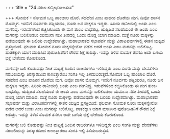 +++
title = "24 ನಕುಲ ಕುನ್ತೀಭೋಜಸುತ"

+++
ಸೋಮಕ - ಸೋಮಕ ಒಬ್ಬ ಪಾಂಚಾಲ ದೊರೆ. ಸಹದೇವ ಎಂಬ ಪಾಚೀನ ದೊರೆಯ ಮಗ. ದಿವೋ ದಾಸನ ಮೊಮ್ಮಗ. ಇವನಿಗೆ ನೂರ್ವರು ಪತ್ನಿಯರೂ, ನೂರು ಜನ ಮಕ್ಕಳೂ ಇದ್ದರು. ಹಿರಿಯ ರಾನೀಯಲ್ಲಿ ಜಂತು ಎಂಬ ಮಗನಿದ್ದ. ಇರುವೆಗಳಿಂದ ಕಚ್ಚಿಸಿಕೊಂಡು ಈ ಮಗ ತುಂಬ ಬಾಧೆಪಟ್ಟ. ಋತ್ವಿಜರ ಸಲಹೆಯಂತೆ ಈ ಜಂತು ಎಂಬ ಮಗನನ್ನು ಬಲಿಕೊಡಲು ಯಮುನಾ ನದೀ ತೀರದಲ್ಲಿ ಒಂದು ದೊಡ್ಡ ಯಾಗ ಮಾಡಿದ. ಮತ್ತೆ ನೂರು ಮಕ್ಕಳನ್ನು ಪಡೆಯುವುದೇ ಈ ಬಲಿಯ ಉದ್ದೇಶವಾಗಿತ್ತು. ಮಹಾಭಾರತದ ಸಭಾಪರ್ವ ಮತ್ತು ವಿರಾಟಪರ್ವಗಳಲ್ಲಿ ಈತನ ಯಜ್ಞದ ಪ್ರಸಕ್ತಿಯಿದೆ. ಫಲವಾಗಿ ಸೋಮಕ ನೂರು ಮಕ್ಕಳನ್ನೇನೋ ಪಡೆದ ಆದರೆ ಜಂತು ಎಂಬ ಮಗನನ್ನು ಬಲಿಕೊಟ್ಟ. ಪಾತಕಕ್ಕಾಗಿ ಯಾಗ ಮಾಡಿಸಿದ ಪುರೋಹಿತನಿಗೆ ರೌರವ ಶಿಕ್ಷೆ ಕಾದಿತ್ತು. ಇದನ್ನು ತಿಳಿದ ಸೊಮಕ ತನಗೂ ಅದೇ ಬಗೆಯ ಭಿಕ್ಷೆ ಬೇಕೆಂದು ಕೋರಿಕೊಂಡ.  

ಮಗನನ್ನೇ ಬಲಿ ಕೊಡುವಷ್ಟು ನೀಚ ಮಟ್ಟಕ್ಕೆ ಹಿಂದಿನ ರಾಜರುಗಳೂ ಇಳಿದಿದ್ದರು ಎಂಬ ಸಂಗತಿ ಮತ್ತು ದೇವತೆಗಳು ನರಬಲಿಯನ್ನು ತಿರಸ್ಕಾರದಿಂದ ಕಾಣುತ್ತಾರೆಂಬ ಸಂಗತಿ ಇಲ್ಲಿ ತಿಳಿದುಬರುತ್ತದೆ.ಸೋಮಕ ಒಬ್ಬ ಪಾಂಚಾಲ ದೊರೆ. ಸಹದೇವ ಎಂಬ ಪಾಚೀನ ದೊರೆಯ ಮಗ. ದಿವೋ ದಾಸನ ಮೊಮ್ಮಗ. ಇವನಿಗೆ ನೂರ್ವರು ಪತ್ನಿಯರೂ, ನೂರು ಜನ ಮಕ್ಕಳೂ ಇದ್ದರು. ಹಿರಿಯ ರಾನೀಯಲ್ಲಿ ಜಂತು ಎಂಬ ಮಗನಿದ್ದ. ಇರುವೆಗಳಿಂದ ಕಚ್ಚಿಸಿಕೊಂಡು ಈ ಮಗ ತುಂಬ ಬಾಧೆಪಟ್ಟ. ಋತ್ವಿಜರ ಸಲಹೆಯಂತೆ ಈ ಜಂತು ಎಂಬ ಮಗನನ್ನು ಬಲಿಕೊಡಲು ಯಮುನಾ ನದೀ ತೀರದಲ್ಲಿ ಒಂದು ದೊಡ್ಡ ಯಾಗ ಮಾಡಿದ. ಮತ್ತೆ ನೂರು ಮಕ್ಕಳನ್ನು ಪಡೆಯುವುದೇ ಈ ಬಲಿಯ ಉದ್ದೇಶವಾಗಿತ್ತು. ಮಹಾಭಾರತದ ಸಭಾಪರ್ವ ಮತ್ತು ವಿರಾಟಪರ್ವಗಳಲ್ಲಿ ಈತನ ಯಜ್ಞದ ಪ್ರಸಕ್ತಿಯಿದೆ. ಫಲವಾಗಿ ಸೋಮಕ ನೂರು ಮಕ್ಕಳನ್ನೇನೋ ಪಡೆದ ಆದರೆ ಜಂತು ಎಂಬ ಮಗನನ್ನು ಬಲಿಕೊಟ್ಟ. ಪಾತಕಕ್ಕಾಗಿ ಯಾಗ ಮಾಡಿಸಿದ ಪುರೋಹಿತನಿಗೆ ರೌರವ ಶಿಕ್ಷೆ ಕಾದಿತ್ತು. ಇದನ್ನು ತಿಳಿದ ಸೊಮಕ ತನಗೂ ಅದೇ ಬಗೆಯ ಭಿಕ್ಷೆ ಬೇಕೆಂದು ಕೋರಿಕೊಂಡ.  

ಮಗನನ್ನೇ ಬಲಿ ಕೊಡುವಷ್ಟು ನೀಚ ಮಟ್ಟಕ್ಕೆ ಹಿಂದಿನ ರಾಜರುಗಳೂ ಇಳಿದಿದ್ದರು ಎಂಬ ಸಂಗತಿ ಮತ್ತು ದೇವತೆಗಳು ನರಬಲಿಯನ್ನು ತಿರಸ್ಕಾರದಿಂದ ಕಾಣುತ್ತಾರೆಂಬ ಸಂಗತಿ ಇಲ್ಲಿ ತಿಳಿದುಬರುತ್ತದೆ.﻿